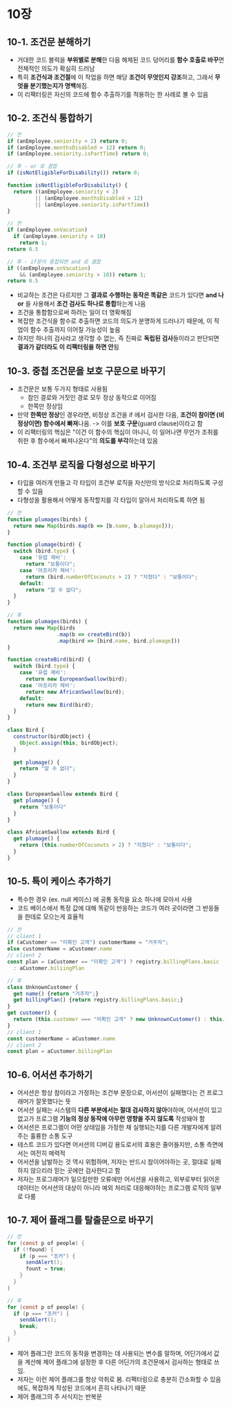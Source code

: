# 10장

## 10-1. 조건문 분해하기

- 거대한 코드 블럭을 **부위별로 분해**한 다음 해체된 코드 덩어리를 **함수 호출로 바꾸**면 전체적인 의도가 확실히 드러남
- 특히 **조건식과 조건절**에 이 작업을 하면 해당 **조건이 무엇인지 강조**하고, 그래서 **무엇을 분기했는지가 명백**해짐.
- 이 리팩터링은 자신의 코드에 함수 추출하기를 적용하는 한 사례로 볼 수 있음

## 10-2. 조건식 통합하기

```javascript
// 전
if (anEmployee.seniority < 2) return 0;
if (anEmployee.monthsDisabled > 12) return 0;
if (anEmployee.seniority.isPartTime) return 0;

// 후 - or 로 결합
if (isNotEligibleForDisability()) return 0;

function isNotEligibleForDisability() {
  return ((anEmployee.seniority < 2)
         || (anEmployee.monthsDisabled > 12)
         || (anEmployee.seniority.isPartTime))
}

// 전
if (anEmployee.onVacation)
  if (anEmployee.seniority > 10) 
    return 1;
return 0.5

// 후 - if문이 중첩되면 and 로 결합
if ((anEmployee.onVacation)
    && (anEmployee.seniority > 10)) return 1;
return 0.5
```

- 비교하는 조건은 다르지만 그 **결과로 수행하는 동작은 똑같은** 코드가 있다면 **and 나 or** 을 사용해서 **조건 검사도 하나로 통합**하는게 나음
- 조건을 통합함으로써 하려는 일이 더 명확해짐
- 복잡한 조건식을 함수로 추출하면 코드의 의도가 분명하게 드러나기 때문에, 이 작업이 함수 추출까지 이어질 가능성이 높음
- 하지만 하나의 검사라고 생각할 수 없는, 즉 진짜로 **독립된 검사**들이라고 판단되면 **결과가 같더라도 이 리팩터링을 하면 안**됨

## 10-3. 중첩 조건문을 보호 구문으로 바꾸기

- 조건문은 보통 두가지 형태로 사용됨
  - 참인 결로와 거짓인 경로 모두 정상 동작으로 이어짐
  - 한쪽만 정상임
- 만약 **한쪽만 정상**인 경우라면, 비정상 조건을 if 에서 검사한 다음, **조건이 참이면 (비정상이면) 함수에서 빠져**나옴. -> 이를 **보호 구문**(guard clause)이라고 함
- 이 리팩터링의 핵심은 "이건 이 함수의 핵심이 아니니, 이 일어나면 무언가 조취를 취한 후 함수에서 빠져나온다"의 **의도를 부각**하는데 있음

## 10-4. 조건부 로직을 다형성으로 바꾸기

- 타입을 여러개 만들고 각 타입이 조건부 로직을 자신만의 방식으로 처리하도록 구성할 수 있음
- 다형성을 활용해서 어떻게 동작할지를 각 타입이 알아서 처리하도록 하면 됨

```javascript
// 전
function plumages(birds) {
  return new Map(birds.map(b => [b.name, b.plumage]));
}

function plumage(bird) {
  switch (bird.type) {
    case '유럽 제비':
      return "보통이다";
    case '아프리카 제비':
      return (bird.numberOfCoconuts > 2) ? "지쳤다" : "보통이다"; 
    default: 
      return "알 수 없다";
  }
}

// 후
function plumages(birds) {
  return new Map(birds
                .map(b => createBird(b))
                .map(bird => [bird.name, bird.plumage]))
}

function createBird(bird) {
  switch (bird.type) {
    case '유럽 제비':
      return new EuropeanSwallow(bird);
    case '아프리카 제비':
      return new AfricanSwallow(bird);
    default: 
      return new Bird(bird);
  }
}

class Bird {
  constructor(birdObject) {
    Object.assign(this, birdObject);
  }
  
  get plumage() {
    return "알 수 없다";
  }
}

class EuropeanSwallow extends Bird {
  get plumage() {
    return "보통이다"
  }
}

class AfricanSwallow extends Bird {
  get plumage() {
    return (this.numberOfCoconuts > 2) ? "지쳤다" : "보통이다"; 
  }
}
```

## 10-5. 특이 케이스 추가하기

- 특수한 경우 (ex. null 케이스) 에 공통 동작을 요소 하나에 모아서 사용
- 코드 베이스에서 특정 값에 대해 똑같이 반응하는 코드가 여러 곳이라면 그 반응들을 한데로 모으는게 효율적

```javascript
// 전
// client 1
if (aCustomer == "미확인 고객") customerName = "거주자";
else customerName = aCustomer.name
// client 2
const plan = (aCustomer == "미확인 고객") ? registry.billingPlans.basic 
  : aCustomer.biliingPlan

// 후
class UnknownCustomer {
  get name() {return "거주자";}
  get billingPlan() {return registry.billingPlans.basic;}
}
get customer() {
  return (this.customer === "미확인 고객" ? new UnknownCustomer() : this._customer);
}
// client 1
const customerName = aCustomer.name
// client 2
const plan = aCustomer.billingPlan
```

## 10-6. 어서션 추가하기

- 어서션은 항상 참이라고 가정하는 조건부 문장으로, 어서션이 실패했다는 건 프로그래머가 잘못했다는 뜻
- 어서션 실패는 시스템의 **다른 부분에서는 절대 검사하지 않아**야하며, 어서션이 있고 없고가 프로그램 **기능의 정상 동작에 아무런 영향을 주지 않도록** 작성돼야 함
- 어서션은 프로그램이 어떤 상태임을 가정한 채 실행되는지를 다른 개발자에게 알려주는 훌륭한 소통 도구
- 테스트 코드가 있다면 어서션의 디버깅 용도로서의 효용은 줄어들지만, 소통 측면에서는 여전히 매력적
- 어서션을 남발하는 것 역시 위험하며, 저자는 반드시 참이어야하는 곳, 절대로 실패하지 않으리라 믿는 곳에만 검사한다고 함
- 저자는 프로그래머가 일으킬만한 오류에만 어서션을 사용하고, 외부로부터 읽어온 데이터는 어서션의 대상이 아니라 예외 처리로 대응해야하는 프로그램 로직의 일부로 다룸

## 10-7. 제어 플래그를 탈출문으로 바꾸기

```java
// 전
for (const p of people) {
  if (!found) {
    if (p === "조커") {
      sendAlert();
      fount = true;
    }
  }
}

// 후
for (const p of people) {
  if (p === "조커") {
    sendAlert();
    break;
  }
}
```

- 제어 플래그란 코드의 동작을 변경하는 데 사용되는 변수를 말하며, 어딘가에서 값을 계산해 제어 플래그에 설정한 후 다른 어딘가의 조건문에서 검사하는 형태로 쓰임. 
- 저자는 이런 제어 플래그를 항상 악취로 봄. 리팩터링으로 충분히 간소화할 수 있음에도, 복잡하게 작성된 코드에서 흔히 나타나기 때문
- 제어 플래그의 주 서식지는 반복문


